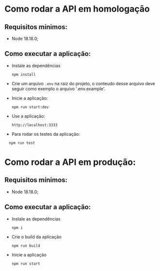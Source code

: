 # Como rodar a API em homologação

## Requisitos mínimos:
- Node 18.18.0;

## Como executar a aplicação:
- Instale as dependências
  ```
  npm install
  ```

- Crie um arquivo `.env` na raiz do projeto, o conteudo desse arquivo deve 
seguir como exemplo o arquivo '.env.example'.

- Inicie a aplicação:
  ```
  npm run start:dev
  ```

- Use a aplicação:
  ```
  http://localhost:3333
  ```
- Para rodar os testes da aplicação:
```
  npm run test
  ```
# Como rodar a API em produção:

## Requisitos mínimos:
- Node 18.18.0;

## Como executar a aplicação:
- Instale as dependências
  ```
  npm i
  ```

- Crie o build da aplicação
  ```
  npm run build
  ```

- Inicie a aplicação
  ```
  npm run start
  ```